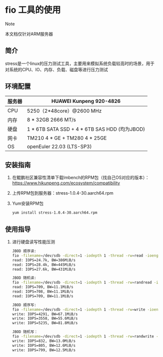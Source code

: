 # fio 工具的使用

> [!NOTE]
>
> 本文档仅针对ARM服务器

## 简介

stress是一个linux的压力测试工具，主要用来模拟系统负载较高时的场景，用于对系统的CPU、IO、内存、负载、磁盘等进行压力测试

## 环境配置

| 服务器 | HUAWEI Kunpeng 920-4826                       |
| ------ | --------------------------------------------- |
| CPU    | 5250（2*48core）@2600 MHz                     |
| 内存   | 8 * 32GB 2666 MT/s                            |
| 硬盘   | 1 * 6TB SATA SSD + 4 * 6TB SAS HDD (均为JBOD) |
| 网卡   | TM210 4 * GE + TM280 4 * 25GE                 |
| OS     | openEuler 22.03 (LTS-SP3)                     |

## 安装指南

1. 在鲲鹏社区兼容性清单下载lmbench的RPM包（找自己OS对应的版本）：https://www.hikunpeng.com/ecosystem/compatibility

2. 上传RPM包到服务器：stress-1.0.4-30.aarch64.rpm

3. Yum安装RPM包

   ```Bash
   yum install stress-1.0.4-30.aarch64.rpm
   ```

## 使用指导

1. 进行硬盘读写性能压测

   ```Bash
   JBOD 顺序读:
   fio -filename=/dev/sdb -direct=1 -iodepth 1 -thread -rw=read -ioengine=psync -bs=16k -size=2G -numjobs=10 -runtime=60 -group_reporting -name=mytest
   read: IOPS=24.7k, BW=386MiB/s
   read: IOPS=28.4k, BW=445MiB/s
   read: IOPS=27.6k, BW=431MiB/s
   
   JBOD 随机读:
   fio -filename=/dev/sdb -direct=1 -iodepth 1 -thread -rw=randread -ioengine=psync -bs=16k -size=2G -numjobs=10 -runtime=60 -group_reporting -name=mytest
   read: IOPS=709, BW=11.1MiB/s
   read: IOPS=708, BW=11.1MiB/s
   read: IOPS=709, BW=11.1MiB/s
   
   JBOD 顺序写:
   fio -filename=/dev/sdb -direct=1 -iodepth 1 -thread -rw=write -ioengine=psync -bs=16k -size=2G -numjobs=10 -runtime=60 -group_reporting -name=mytest -allow_mounted_write=1
   write: IOPS=4291, BW=67.1MiB/s
   write: IOPS=3558, BW=55.6MiB/s
   write: IOPS=5235, BW=81.8MiB/s
   
   JBOD 随机写：
   fio -filename=/dev/sdb -direct=1 -iodepth 1 -thread -rw=randwrite -ioengine=psync -bs=16k -size=2G -numjobs=10 -runtime=60 -group_reporting -name=mytest -allow_mounted_write=1
   write: IOPS=832, BW=13.0MiB/s
   write: IOPS=805, BW=12.6MiB/s
   write: IOPS=799, BW=12.5MiB/s
   ```
